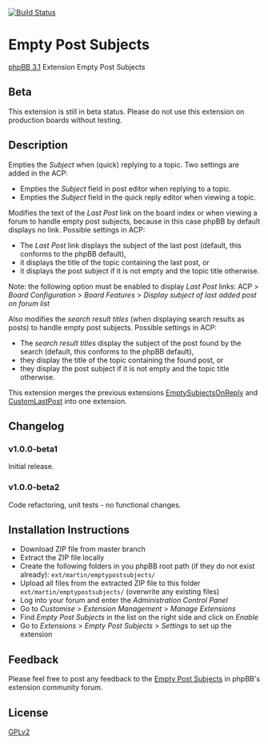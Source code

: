 [![Build Status](https://travis-ci.org/Mar-tin-G/EmptyPostSubjects.svg?branch=master)](https://travis-ci.org/Mar-tin-G/EmptyPostSubjects)

# Empty Post Subjects

[phpBB 3.1](https://www.phpbb.com/) Extension Empty Post Subjects

## Beta

This extension is still in beta status. Please do not use this extension on production boards without testing.

## Description

Empties the *Subject* when (quick) replying to a topic. Two settings are added in the ACP:
* Empties the *Subject* field in post editor when replying to a topic.
* Empties the *Subject* field in the quick reply editor when viewing a topic.

Modifies the text of the *Last Post* link on the board index or when viewing a forum to handle empty post subjects, because in this case phpBB by default displays no link. Possible settings in ACP:
* The *Last Post* link displays the subject of the last post (default, this conforms to the phpBB default),
* it displays the title of the topic containing the last post, or
* it displays the post subject if it is not empty and the topic title otherwise.

Note: the following option must be enabled to display *Last Post* links: ACP > *Board Configuration* > *Board Features* > *Display subject of last added post on forum list*

Also modifies the *search result titles* (when displaying search results as posts) to handle empty post subjects. Possible settings in ACP:
* The *search result titles* display the subject of the post found by the search (default, this conforms to the phpBB default),
* they display the title of the topic containing the found post, or
* they display the post subject if it is not empty and the topic title otherwise.

This extension merges the previous extensions [EmptySubjectsOnReply](https://github.com/Mar-tin-G/EmptySubjectsOnReply) and [CustomLastPost](https://github.com/Mar-tin-G/CustomLastPost) into one extension.

## Changelog

### v1.0.0-beta1

Initial release.

### v1.0.0-beta2

Code refactoring, unit tests - no functional changes.

## Installation Instructions

* Download ZIP file from master branch
* Extract the ZIP file locally
* Create the following folders in you phpBB root path (if they do not exist already): `ext/martin/emptypostsubjects/`
* Upload all files from the extracted ZIP file to this folder `ext/martin/emptypostsubjects/` (overwrite any existing files)
* Log into your forum and enter the *Administration Control Panel*
* Go to *Customise* > *Extension Management* > *Manage Extensions*
* Find *Empty Post Subjects* in the list on the right side and click on *Enable*
* Go to *Extensions* > *Empty Post Subjects* > *Settings* to set up the extension

## Feedback

Please feel free to post any feedback to the [Empty Post Subjects](https://www.phpbb.com/community/viewtopic.php?f=456&t=2287691) in phpBB's extension community forum.

## License

[GPLv2](license.txt)
